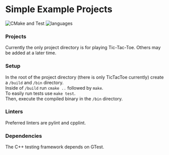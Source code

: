 # Simple Example Projects

![CMake and Test](https://github.com/EVictorson/simple_example_projects/actions/workflows/cmake.yml/badge.svg)
![languages](https://img.shields.io/github/languages/count/evictorson/simple_example_projects)

### Projects
Currently the only project directory is for playing Tic-Tac-Toe.  Others may be added at a later time.  

### Setup
In the root of the project directory (there is only TicTacToe currently) create a `/build` and `/bin` directory.  
Inside of `/build` run `cmake ..` followed by `make`.    
To easily run tests use `make test`.  
Then, execute the compiled binary in the `/bin` directory.

### Linters
Preferred linters are pylint and cpplint.  

### Dependencies
The C++ testing framework depends on GTest.
